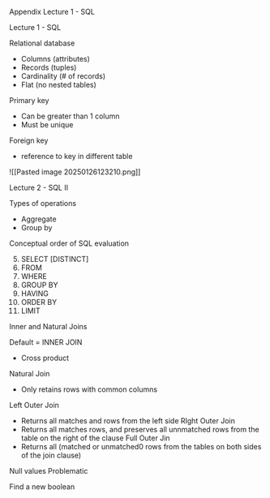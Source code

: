 Appendix
Lecture 1 - SQL


Lecture 1 - SQL

Relational database
- Columns (attributes)
- Records (tuples)
- Cardinality (# of records)
- Flat (no nested tables)

Primary key
- Can be greater than 1 column
- Must be unique

Foreign key
- reference to key in different table

![[Pasted image 20250126123210.png]]




Lecture 2 - SQL II

Types of operations
- Aggregate
- Group by

Conceptual order of SQL evaluation

5. SELECT [DISTINCT] <col exp. list>
1. FROM <single table>
2. WHERE <predicate>
3. GROUP BY <column list>
4. HAVING <predicate>
6. ORDER BY <column list>
7. LIMIT <integer>

Inner and Natural Joins

Default = INNER JOIN
- Cross product

Natural Join
- Only retains rows with common columns

Left Outer Join
- Returns all matches and rows from the left side
RIght Outer Join
- Returns all matches rows, and preserves all unnmatched rows from the table on the right of the clause
Full Outer Jin
- Returns all (matched or unmatched0 rows from the tables on both sides of the join clause)

Null values
Problematic 

Find a new boolean 

